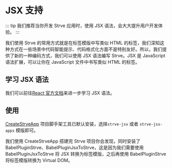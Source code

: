 # JSX 支持

::: tip
我们推荐当你开发 Strve 应用时，使用 JSX 语法，会大大提升用户开发体验。
:::

我们使用 Strve 的常用方式就是在标签模版中写类似 HTML 的标签，我们深知这种方式在一些场景中代码智能提示、代码格式化方面不是特别友好。所以，我们提供了新的一种编码方式，我们可以使用 JSX 语法编写 Strve。JSX 是 JavaScript 语法扩展，可以让你在 JavaScript 文件中书写类似 HTML 的标签。

## 学习 JSX 语法

我们可以前往[React 官方文档](https://zh-hans.react.dev/learn/writing-markup-with-jsx)来进一步学习 JSX 语法。

## 使用

[CreateStrveApp](/tool/createStrveApp/) 项目脚手架工具已默认安装，选择`strve-jsx` 或者 `strve-jsx-apps` 模版即可。

我们使用 CreateStrveApp 搭建完 Strve 项目你会发现，同时安装了 BabelPluginStrve、BabelPluginJsxToStrve，这是因为我们需要使用 BabelPluginJsxToStrve 将 JSX 转换为标签模版，之后再使用 BabelPluginStrve 将标签模版转换为 Virtual DOM。
